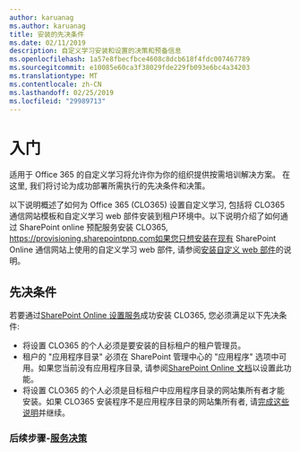 ```yaml
---
author: karuanag
ms.author: karuanag
title: 安装的先决条件
ms.date: 02/11/2019
description: 自定义学习安装和设置的决策和预备信息
ms.openlocfilehash: 1a57e8fbecfbce4608c8dcb618f4fdc007467789
ms.sourcegitcommit: e10085e60ca3f38029fde229fb093e6bc4a34203
ms.translationtype: MT
ms.contentlocale: zh-CN
ms.lasthandoff: 02/25/2019
ms.locfileid: "29989713"
---
```

# <a name="getting-started"></a>入门

适用于 Office 365 的自定义学习将允许你为你的组织提供按需培训解决方案。 在这里, 我们将讨论为成功部署所需执行的先决条件和决策。

以下说明概述了如何为 Office 365 (CLO365) 设置自定义学习, 包括将 CLO365 通信网站模板和自定义学习 web 部件安装到租户环境中。以下说明介绍了如何通过 SharePoint online 预配服务安装 CLO365, https://provisioning.sharepointpnp.com如果您只想安装在现有 SharePoint Online 通信网站上使用的自定义学习 web 部件, 请参阅[安装自定义 web 部件](installwebpart.md)的说明。 

## <a name="prerequisites"></a>先决条件
 
若要通过[SharePoint Online 设置服务](https://provisioning.sharepointpnp.com)成功安装 CLO365, 您必须满足以下先决条件: 
 
- 将设置 CLO365 的个人必须是要安装的目标租户的租户管理员。  
- 租户的 "应用程序目录" 必须在 SharePoint 管理中心的 "应用程序" 选项中可用。如果您当前没有应用程序目录, 请参阅[SharePoint Online 文档](https://docs.microsoft.com/en-us/sharepoint/use-app-catalog)以设置此功能。  
- 将设置 CLO365 的个人必须是目标租户中应用程序目录的网站集所有者才能安装。如果 CLO365 安装程序不是应用程序目录的网站集所有者, 请[完成这些说明](addappadmin.md)并继续。  

### <a name="next-steps---service-decisionsservicedecisionsmd"></a>后续步骤-[服务决策](servicedecisions.md)
